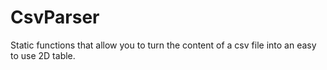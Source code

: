 # CsvParser
Static functions that allow you to turn the content of a csv file into an easy to use 2D table.
